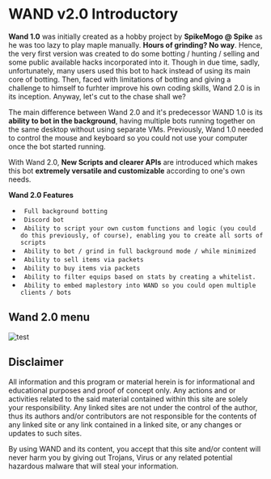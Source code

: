 # WAND v2.0 Introductory  

**Wand 1.0** was initially created as a hobby project by **SpikeMogo @ Spike** as he was too lazy to play maple manually. **Hours of grinding? No way**. Hence, the very first version was created to do some botting / hunting / selling and some public available hacks incorporated into it. Though in due time, sadly, unfortunately, many users used this bot to hack instead of using its main core of botting. Then, faced with limitations of botting and giving a challenge to himself to furhter improve his own coding skills, Wand 2.0 is in its inception. Anyway, let's cut to the chase shall we?

The main difference between Wand 2.0 and it's predecessor WAND 1.0 is its **ability to bot in the background**, having multiple bots running together on the same desktop without using separate VMs. Previously, Wand 1.0 needed to control the mouse and keyboard so you could not use your computer once the bot started running.

With Wand 2.0, **New Scripts and clearer APIs** are introduced which makes this bot **extremely versatile and customizable** according to one's own needs.

**Wand 2.0 Features**
- `` Full background botting`` 
- `` Discord bot``
- `` Ability to script your own custom functions and logic (you could do this previously, of course), enabling you to create all sorts of scripts`` 
- `` Ability to bot / grind in full background mode / while minimized`` 
- `` Ability to sell items via packets`` 
- `` Ability to buy items via packets`` 
- `` Ability to filter equips based on stats by creating a whitelist.`` 
- `` Ability to embed maplestory into WAND so you could open multiple clients / bots`` 

## Wand 2.0 menu
![test](https://raw.githubusercontent.com/SpikeMogo/New_WAND/main/docs/resource/WAND.PNG)

## Disclaimer
All information and this program or material herein is for informational and educational purposes and proof of concept only. Any actions and or activities related to the said material contained within this site are solely your responsibility. Any linked sites are not under the control of the author, thus its authors and/or contributors are not responsible for the contents of any linked site or any link contained in a linked site, or any changes or updates to such sites.

By using WAND and its content, you accept that this site and/or content will never harm you by giving out Trojans, Virus or any related potential hazardous malware that will steal your information.

